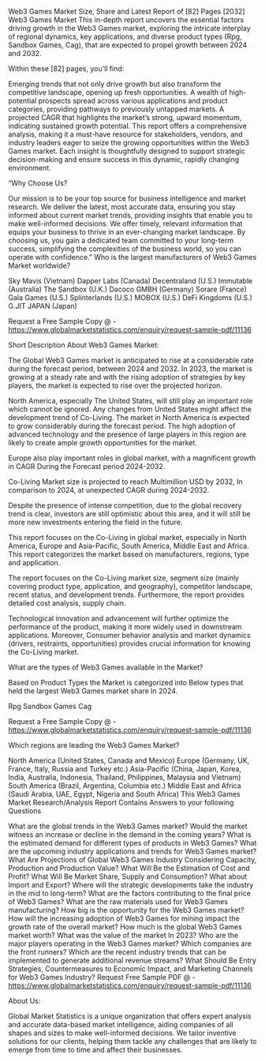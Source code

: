 Web3 Games Market Size, Share and Latest Report of [82] Pages [2032]
Web3 Games Market This in-depth report uncovers the essential factors driving growth in the Web3 Games market, exploring the intricate interplay of regional dynamics, key applications, and diverse product types (Rpg, Sandbox Games, Cag), that are expected to propel growth between 2024 and 2032.

Within these [82] pages, you'll find:

Emerging trends that not only drive growth but also transform the competitive landscape, opening up fresh opportunities.
A wealth of high-potential prospects spread across various applications and product categories, providing pathways to previously untapped markets.
A projected CAGR that highlights the market’s strong, upward momentum, indicating sustained growth potential.
This report offers a comprehensive analysis, making it a must-have resource for stakeholders, vendors, and industry leaders eager to seize the growing opportunities within the Web3 Games market. Each insight is thoughtfully designed to support strategic decision-making and ensure success in this dynamic, rapidly changing environment.

“Why Choose Us?

Our mission is to be your top source for business intelligence and market research.
We deliver the latest, most accurate data, ensuring you stay informed about current market trends, providing insights that enable you to make well-informed decisions.
We offer timely, relevant information that equips your business to thrive in an ever-changing market landscape.
By choosing us, you gain a dedicated team committed to your long-term success, simplifying the complexities of the business world, so you can operate with confidence.”
Who is the largest manufacturers of Web3 Games Market worldwide?

 

Sky Mavis (Vietnam)
Dapper Labs (Canada)
Decentraland (U.S.)
Immutable (Australia)
The Sandbox (U.K.)
Dacoco GMBH (Germany)
Sorare (France)
Gala Games (U.S.)
Splinterlands (U.S.)
MOBOX (U.S.)
DeFi Kingdoms (U.S.)
G.JIT JAPAN (Japan)
 

Request a Free Sample Copy @ - https://www.globalmarketstatistics.com/enquiry/request-sample-pdf/11136

 

Short Description About Web3 Games Market:

The Global Web3 Games market is anticipated to rise at a considerable rate during the forecast period, between 2024 and 2032. In 2023, the market is growing at a steady rate and with the rising adoption of strategies by key players, the market is expected to rise over the projected horizon.

North America, especially The United States, will still play an important role which cannot be ignored. Any changes from United States might affect the development trend of Co-Living. The market in North America is expected to grow considerably during the forecast period. The high adoption of advanced technology and the presence of large players in this region are likely to create ample growth opportunities for the market.

Europe also play important roles in global market, with a magnificent growth in CAGR During the Forecast period 2024-2032.

Co-Living Market size is projected to reach Multimillion USD by 2032, In comparison to 2024, at unexpected CAGR during 2024-2032.

Despite the presence of intense competition, due to the global recovery trend is clear, investors are still optimistic about this area, and it will still be more new investments entering the field in the future.

This report focuses on the Co-Living in global market, especially in North America, Europe and Asia-Pacific, South America, Middle East and Africa. This report categorizes the market based on manufacturers, regions, type and application.

The report focuses on the Co-Living market size, segment size (mainly covering product type, application, and geography), competitor landscape, recent status, and development trends. Furthermore, the report provides detailed cost analysis, supply chain.

Technological innovation and advancement will further optimize the performance of the product, making it more widely used in downstream applications. Moreover, Consumer behavior analysis and market dynamics (drivers, restraints, opportunities) provides crucial information for knowing the Co-Living market.

What are the types of Web3 Games available in the Market?

Based on Product Types the Market is categorized into Below types that held the largest Web3 Games market share In 2024.

 

Rpg
Sandbox Games
Cag
 

Request a Free Sample Copy @ - https://www.globalmarketstatistics.com/enquiry/request-sample-pdf/11136

Which regions are leading the Web3 Games Market?

North America (United States, Canada and Mexico)
Europe (Germany, UK, France, Italy, Russia and Turkey etc.)
Asia-Pacific (China, Japan, Korea, India, Australia, Indonesia, Thailand, Philippines, Malaysia and Vietnam)
South America (Brazil, Argentina, Columbia etc.)
Middle East and Africa (Saudi Arabia, UAE, Egypt, Nigeria and South Africa)
This Web3 Games Market Research/Analysis Report Contains Answers to your following Questions

What are the global trends in the Web3 Games market? Would the market witness an increase or decline in the demand in the coming years?
What is the estimated demand for different types of products in Web3 Games? What are the upcoming industry applications and trends for Web3 Games market?
What Are Projections of Global Web3 Games Industry Considering Capacity, Production and Production Value? What Will Be the Estimation of Cost and Profit? What Will Be Market Share, Supply and Consumption? What about Import and Export?
Where will the strategic developments take the industry in the mid to long-term?
What are the factors contributing to the final price of Web3 Games? What are the raw materials used for Web3 Games manufacturing?
How big is the opportunity for the Web3 Games market? How will the increasing adoption of Web3 Games for mining impact the growth rate of the overall market?
How much is the global Web3 Games market worth? What was the value of the market In 2023?
Who are the major players operating in the Web3 Games market? Which companies are the front runners?
Which are the recent industry trends that can be implemented to generate additional revenue streams?
What Should Be Entry Strategies, Countermeasures to Economic Impact, and Marketing Channels for Web3 Games Industry?
Request Free Sample PDF @ - https://www.globalmarketstatistics.com/enquiry/request-sample-pdf/11136

About Us:

Global Market Statistics is a unique organization that offers expert analysis and accurate data-based market intelligence, aiding companies of all shapes and sizes to make well-informed decisions. We tailor inventive solutions for our clients, helping them tackle any challenges that are likely to emerge from time to time and affect their businesses.
